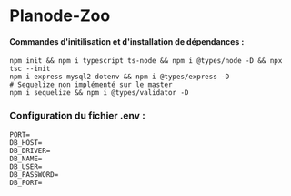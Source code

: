 # Planode-Zoo

#### Commandes d'initilisation et d'installation de dépendances :
```
npm init && npm i typescript ts-node && npm i @types/node -D && npx tsc --init
npm i express mysql2 dotenv && npm i @types/express -D
# Sequelize non implémenté sur le master
npm i sequelize && npm i @types/validator -D
```

### Configuration du fichier .env :
```
PORT=
DB_HOST=
DB_DRIVER=
DB_NAME=
DB_USER=
DB_PASSWORD=
DB_PORT=
```
